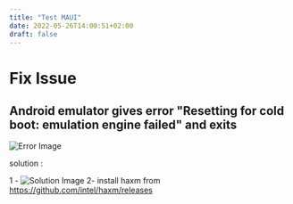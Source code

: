 ```yaml
---
title: "Test MAUI"
date: 2022-05-26T14:00:51+02:00
draft: false
---
```


# Fix Issue

## Android emulator gives error "Resetting for cold boot: emulation engine failed" and exits

![Error Image](/images/test-MAUI/error-1.png)

solution :

1 - ![Solution Image](/images/test-MAUI/solution-1.png)
2- install haxm from https://github.com/intel/haxm/releases
